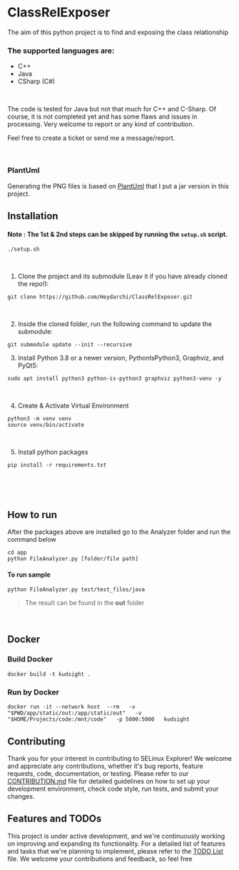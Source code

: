 # ClassRelExposer
The aim of this python project is to find and exposing the class relationship

### The supported languages are:
- C++
- Java 
- CSharp (C#)

<br/>

The code is tested for Java but not that much for C++ and C-Sharp. Of course, it is not completed yet and has some flaws and issues in processing. Very welcome to report or any kind of contribution.

Feel free to create a ticket or send me a message/report.

<br/>

### PlantUml

Generating the PNG files is based on [PlantUml](http://www.plantuml.com) that I put a jar version in this project.


## Installation
#### Note : The 1st & 2nd steps can be skipped by running the `setup.sh` script.
```
./setup.sh
```
&ensp;

1. Clone the project and its submodule (Leav it if you have already cloned the repo!):

```
git clone https://github.com/Heydarchi/ClassRelExposer.git
```
&ensp;

2. Inside the cloned folder, run the following command to update the submodule:

```
git submodule update --init --recursive
```

3. Install Python 3.8 or a newer version, PythonIsPython3, Graphviz, and PyQt5:

```
sudo apt install python3 python-is-python3 graphviz python3-venv -y
```
&ensp;

4. Create & Activate Virtual Environment 

```
python3 -m venv venv
source venv/bin/activate
```
&ensp;

5. Install python packages

```
pip install -r requirements.txt
```
&ensp;


<br/>

## **How to run**
After the packages above are installed go to the Analyzer folder and run the command below
```
cd app
python FileAnalyzer.py [folder/file path]
```
#### **To run sample** 

```
python FileAnalyzer.py test/test_files/java
```

>The result can be found in the **out** folder

<br/>

## Docker


### Build Docker

```
docker build -t kudsight .
```

### Run by Docker

```
docker run -it --network host  --rm   -v "$PWD/app/static/out:/app/static/out"   -v "$HOME/Projects/code:/mnt/code"   -p 5000:5000   kudsight
```


## Contributing

Thank you for your interest in contributing to SELinux Explorer! We welcome and appreciate any contributions, whether it's bug reports, feature requests, code, documentation, or testing. Please refer to our [CONTRIBUTION.md](CONTRIBUTING.md) file for detailed guidelines on how to set up your development environment, check code style, run tests, and submit your changes.

## Features and TODOs

This project is under active development, and we're continuously working on improving and expanding its functionality. For a detailed list of features and tasks that we're planning to implement, please refer to the [TODO List](TODO.md) file. We welcome your contributions and feedback, so feel free


